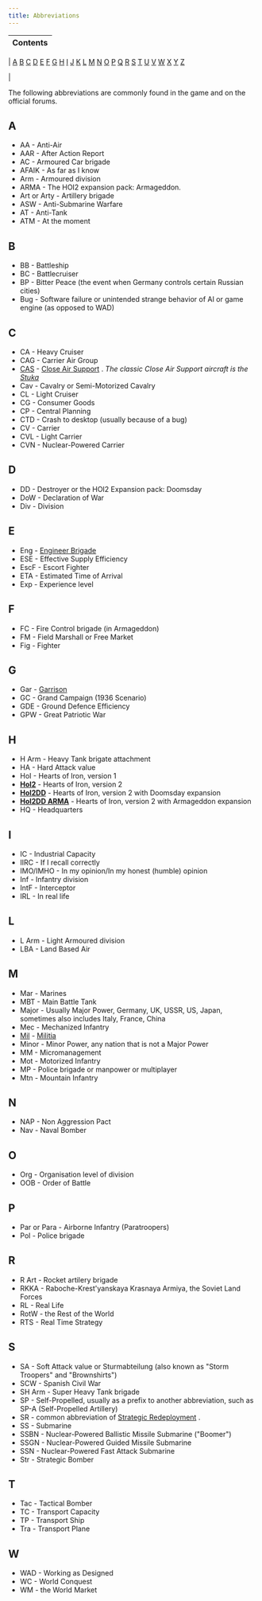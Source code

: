 ```yaml
---
title: Abbreviations
---
```

 | Contents |
| --- |
| 
[A](#A) [B](#B) [C](#C) [D](#D) [E](#E) [F](#F) [G](#G) [H](#H) [I](#I) [J](#J) [K](#K) [L](#L) [M](#M) [N](#N) [O](#O) [P](#P) [Q](#Q) [R](#R) [S](#S) [T](#T) [U](#U) [V](#V) [W](#W) [X](#X) [Y](#Y) [Z](#Z)  


 |

The following abbreviations are commonly found in the game and on the official forums.

A
-

*   AA - Anti-Air
*   AAR - After Action Report
*   AC - Armoured Car brigade
*   AFAIK - As far as I know
*   Arm - Armoured division
*   ARMA - The HOI2 expansion pack: Armageddon.
*   Art or Arty - Artillery brigade
*   ASW - Anti-Submarine Warfare
*   AT - Anti-Tank
*   ATM - At the moment

B
-

*   BB - Battleship
*   BC - Battlecruiser
*   BP - Bitter Peace (the event when Germany controls certain Russian cities)
*   Bug - Software failure or unintended strange behavior of AI or game engine (as opposed to WAD)

C
-

*   CA - Heavy Cruiser
*   CAG - Carrier Air Group
*   [CAS](/wiki/CAS "CAS") \- [Close Air Support](/wiki/Close_Air_Support "Close Air Support") . _The classic Close Air Support aircraft is the [Stuka](http://en.wikipedia.org/wiki/Junkers_Ju_87)_
*   Cav - Cavalry or Semi-Motorized Cavalry
*   CL - Light Cruiser
*   CG - Consumer Goods
*   CP - Central Planning
*   CTD - Crash to desktop (usually because of a bug)
*   CV - Carrier
*   CVL - Light Carrier
*   CVN - Nuclear-Powered Carrier

D
-

*   DD - Destroyer or the HOI2 Expansion pack: Doomsday
*   DoW - Declaration of War
*   Div - Division

E
-

*   Eng - [Engineer Brigade](/wiki/Engineer_Brigade "Engineer Brigade")
*   ESE - Effective Supply Efficiency
*   EscF - Escort Fighter
*   ETA - Estimated Time of Arrival
*   Exp - Experience level

F
-

*   FC - Fire Control brigade (in Armageddon)
*   FM - Field Marshall or Free Market
*   Fig - Fighter

G
-

*   Gar - [Garrison](/wiki/Garrison "Garrison")
*   GC - Grand Campaign (1936 Scenario)
*   GDE - Ground Defence Efficiency
*   GPW - Great Patriotic War

H
-

*   H Arm - Heavy Tank brigate attachment
*   HA - Hard Attack value
*   HoI - Hearts of Iron, version 1
*   **[HoI2](/wiki/HoI2 "HoI2")** \- Hearts of Iron, version 2
*   **[HoI2DD](/wiki/Doomsday "Doomsday")** \- Hearts of Iron, version 2 with Doomsday expansion
*   **[HoI2DD ARMA](/wiki/Armageddon "Armageddon")** \- Hearts of Iron, version 2 with Armageddon expansion
*   HQ - Headquarters

I
-

*   IC - Industrial Capacity
*   IIRC - If I recall correctly
*   IMO/IMHO - In my opinion/In my honest (humble) opinion
*   Inf - Infantry division
*   IntF - Interceptor
*   IRL - In real life

L
-

*   L Arm - Light Armoured division
*   LBA - Land Based Air

M
-

*   Mar - Marines
*   MBT - Main Battle Tank
*   Major - Usually Major Power, Germany, UK, USSR, US, Japan, sometimes also includes Italy, France, China
*   Mec - Mechanized Infantry
*   [Mil](/wiki/index.php?title=Mil&action=edit&redlink=1 "Mil (page does not exist)") \- [Militia](/wiki/Militia "Militia")
*   Minor - Minor Power, any nation that is not a Major Power
*   MM - Micromanagement
*   Mot - Motorized Infantry
*   MP - Police brigade or manpower or multiplayer
*   Mtn - Mountain Infantry

N
-

*   NAP - Non Aggression Pact
*   Nav - Naval Bomber

O
-

*   Org - Organisation level of division
*   OOB - Order of Battle

P
-

*   Par or Para - Airborne Infantry (Paratroopers)
*   Pol - Police brigade

R
-

*   R Art - Rocket artilery brigade
*   RKKA - Raboche-Krest'yanskaya Krasnaya Armiya, the Soviet Land Forces
*   RL - Real Life
*   RotW - the Rest of the World
*   RTS - Real Time Strategy

S
-

*   SA - Soft Attack value or Sturmabteilung (also known as "Storm Troopers" and "Brownshirts")
*   SCW - Spanish Civil War
*   SH Arm - Super Heavy Tank brigade
*   SP - Self-Propelled, usually as a prefix to another abbreviation, such as SP-A (Self-Propelled Artillery)
*   SR - common abbreviation of [Strategic Redeployment](/wiki/Strategic_Redeployment "Strategic Redeployment") .
*   SS - Submarine
*   SSBN - Nuclear-Powered Ballistic Missile Submarine ("Boomer")
*   SSGN - Nuclear-Powered Guided Missile Submarine
*   SSN - Nuclear-Powered Fast Attack Submarine
*   Str - Strategic Bomber

T
-

*   Tac - Tactical Bomber
*   TC - Transport Capacity
*   TP - Transport Ship
*   Tra - Transport Plane

W
-

*   WAD - Working as Designed
*   WC - World Conquest
*   WM - the World Market